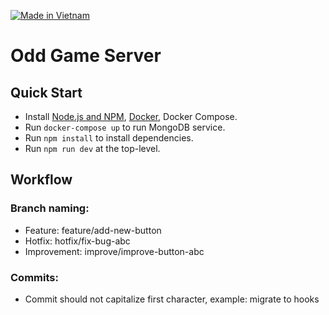 [![Made in Vietnam](https://raw.githubusercontent.com/webuild-community/badge/master/svg/made.svg)](https://webuild.community)

# Odd Game Server

## Quick Start

- Install [Node.js and NPM](https://nodejs.org), [Docker](https://docs.docker.com/), Docker Compose.
- Run `docker-compose up` to run MongoDB service.
- Run `npm install` to install dependencies.
- Run `npm run dev` at the top-level.

## Workflow

### Branch naming:

- Feature: feature/add-new-button
- Hotfix: hotfix/fix-bug-abc
- Improvement: improve/improve-button-abc

### Commits:

- Commit should not capitalize first character, example: migrate to hooks
